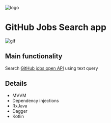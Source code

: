 ![logo](https://i.imgur.com/qsPdNEs.png)
# GitHub Jobs Search app

![gif](https://media.giphy.com/media/t6Jr2sowrcr6FP4OAw/giphy.gif)
## Main functionality

Search [GitHub jobs open API](https://jobs.github.com/api) using text query

## Details

* MVVM
* Dependency injections
* RxJava
* Dagger
* Kotlin
